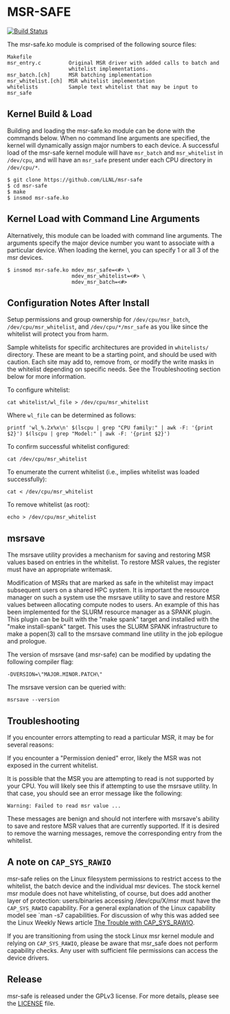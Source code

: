 MSR-SAFE
========

[![Build Status](https://travis-ci.com/LLNL/msr-safe.svg?branch=master)](https://travis-ci.com/LLNL/msr-safe)

The msr-safe.ko module is comprised of the following source files:

    Makefile
    msr_entry.c         Original MSR driver with added calls to batch and
                        whitelist implementations.
    msr_batch.[ch]      MSR batching implementation
    msr_whitelist.[ch]  MSR whitelist implementation
    whitelists          Sample text whitelist that may be input to msr_safe

Kernel Build & Load
-------------------

Building and loading the msr-safe.ko module can be done with the commands
below. When no command line arguments are specified, the kernel will
dynamically assign major numbers to each device. A successful load of the
msr-safe kernel module will have `msr_batch` and `msr_whitelist` in `/dev/cpu`,
and will have an `msr_safe` present under each CPU directory in `/dev/cpu/*`.

    $ git clone https://github.com/LLNL/msr-safe
    $ cd msr-safe
    $ make
    $ insmod msr-safe.ko

Kernel Load with Command Line Arguments
---------------------------------------

Alternatively, this module can be loaded with command line arguments. The
arguments specify the major device number you want to associate with a
particular device. When loading the kernel, you can specify 1 or all 3 of the
msr devices.

    $ insmod msr-safe.ko mdev_msr_safe=<#> \
                         mdev_msr_whitelist=<#> \
                         mdev_msr_batch=<#>

Configuration Notes After Install
---------------------------------

Setup permissions and group ownership for `/dev/cpu/msr_batch`,
`/dev/cpu/msr_whitelist`, and `/dev/cpu/*/msr_safe` as you like since the
whitelist will protect you from harm.

Sample whitelists for specific architectures are provided in `whitelists/`
directory. These are meant to be a starting point, and should be used with
caution. Each site may add to, remove from, or modify the write masks in the
whitelist depending on specific needs. See the Troubleshooting section below
for more information.

To configure whitelist:

    cat whitelist/wl_file > /dev/cpu/msr_whitelist

Where `wl_file` can be determined as follows:

    printf 'wl_%.2x%x\n' $(lscpu | grep "CPU family:" | awk -F: '{print $2}') $(lscpu | grep "Model:" | awk -F: '{print $2}')

To confirm successful whitelist configured:

    cat /dev/cpu/msr_whitelist

To enumerate the current whitelist (i.e., implies whitelist was loaded
successfully):

    cat < /dev/cpu/msr_whitelist

To remove whitelist (as root):

    echo > /dev/cpu/msr_whitelist

msrsave
-------

The msrsave utility provides a mechanism for saving and restoring MSR values
based on entries in the whitelist. To restore MSR values, the register must
have an appropriate writemask.

Modification of MSRs that are marked as safe in the whitelist may impact
subsequent users on a shared HPC system. It is important the resource manager
on such a system use the msrsave utility to save and restore MSR values between
allocating compute nodes to users. An example of this has been implemented for
the SLURM resource manager as a SPANK plugin. This plugin can be built with the
"make spank" target and installed with the "make install-spank" target. This
uses the SLURM SPANK infrastructure to make a popen(3) call to the msrsave
command line utility in the job epilogue and prologue.

The version of msrsave (and msr-safe) can be modified by updating the following
compiler flag:

    -DVERSION=\"MAJOR.MINOR.PATCH\"

The msrsave version can be queried with:

    msrsave --version

Troubleshooting
---------------

If you encounter errors attempting to read a particular MSR, it may be for
several reasons:

If you encounter a "Permission denied" error, likely the MSR was not exposed
in the current whitelist.

It is possible that the MSR you are attempting to read is not supported by
your CPU. You will likely see this if attempting to use the msrsave utility.
In that case, you should see an error message like the following:

    Warning: Failed to read msr value ...

These messages are benign and should not interfere with msrsave's ability to
save and restore MSR values that are currently supported. If it is desired to
remove the warning messages, remove the corresponding entry from the whitelist.

A note on `CAP_SYS_RAWIO`
-------------------------

msr-safe relies on the Linux filesystem permissions to restrict access to the
whitelist, the batch device and the individual msr devices.  The stock kernel
msr module does not have whitelisting, of course, but does add another layer of
protection:  users/binaries accessing /dev/cpu/X/msr must have the 
`CAP_SYS_RAWIO` capability.  For a general explanation of the Linux capability 
model see `man -s7 capabilities.  For discussion of why this was added see 
the Linux Weekly News article [The Trouble with CAP_SYS_RAWIO](https://lwn.net/Articles/542327/).

If you are transitioning from using the stock Linux msr kernel module and 
relying on `CAP_SYS_RAWIO`, please be aware that msr_safe does not perform 
capability checks.  Any user with sufficient file permissions can access 
the device drivers.

Release
-------

msr-safe is released under the GPLv3 license. For more details, please see the
[LICENSE](https://github.com/LLNL/msr-safe/blob/master/LICENSE) file.
